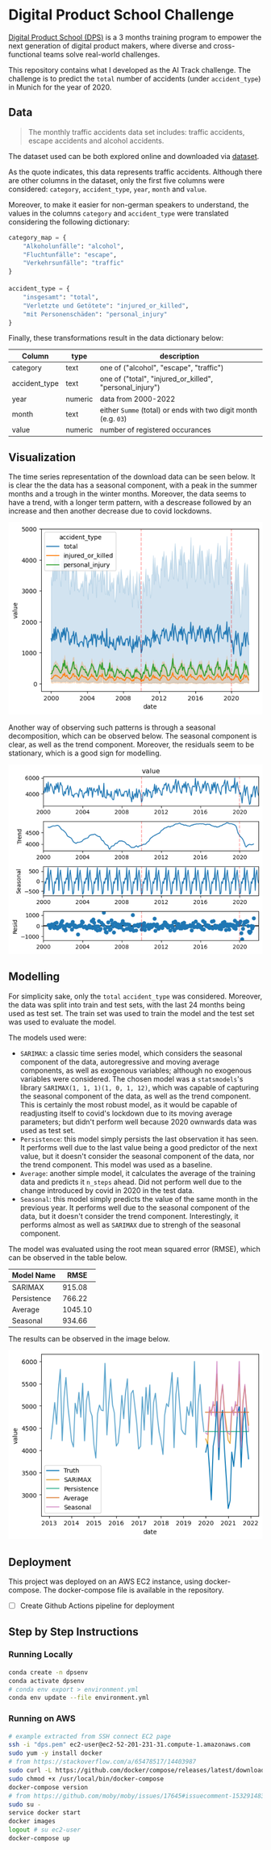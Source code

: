 # Digital Product School Challenge

[Digital Product School (DPS)](https://www.digitalproductschool.io/) is a 3 months training program to empower the next generation of digital product makers, where diverse and cross-functional teams solve real-world challenges.

This repository contains what I developed as the AI Track challenge. The challenge is to predict the `total` number of accidents (under `accident_type`) in Munich for the year of 2020.

## Data

> The monthly traffic accidents data set includes: traffic accidents, escape accidents and alcohol accidents.

The dataset used can be both explored online and downloaded via [dataset](https://opendata.muenchen.de/dataset/monatszahlen-verkehrsunfaelle/resource/40094bd6-f82d-4979-949b-26c8dc00b9a7).

As the quote indicates, this data represents traffic accidents. Although there are other columns in the dataset, only the first five columns were considered: `category`, `accident_type`, `year`, `month` and `value`.

Moreover, to make it easier for non-german speakers to understand, the values in the columns `category` and `accident_type` were translated considering the following dictionary:

```python
category_map = {
    "Alkoholunfälle": "alcohol",
    "Fluchtunfälle": "escape",
    "Verkehrsunfälle": "traffic"
}

accident_type = {
    "insgesamt": "total",
    "Verletzte und Getötete": "injured_or_killed",
    "mit Personenschäden": "personal_injury"
}
```

Finally, these transformations result in the data dictionary below:

| Column        | type    | description                                                     |
|---------------|---------|-----------------------------------------------------------------|
| category      | text    | one of ("alcohol", "escape", "traffic")                         |
| accident_type | text    | one of ("total", "injured_or_killed", "personal_injury")        |
| year          | numeric | data from 2000-2022                                             |
| month         | text    | either `Summe` (total) or ends with two digit month (e.g. `03`) |
| value         | numeric | number of registered occurances                                 |

## Visualization

The time series representation of the download data can be seen below. It is clear the the data has a seasonal component, with a peak in the summer months and a trough in the winter months. Moreover, the data seems to have a trend, with a longer term pattern, with a descrease followed by an increase and then another decrease due to covid lockdowns.

![timeseries representation of data per `accident type`](imgs/timeseries.png)

Another way of observing such patterns is through a seasonal decomposition, which can be observed below. The seasonal component is clear, as well as the trend component. Moreover, the residuals seem to be stationary, which is a good sign for modelling.

![seasonal decompose of `total` `accident type`](imgs/seasonal_decompose.png)

## Modelling

For simplicity sake, only the `total` `accident_type` was considered. Moreover, the data was split into train and test sets, with the last 24 months being used as test set. The train set was used to train the model and the test set was used to evaluate the model. 

The models used were:

- `SARIMAX`: a classic time series model, which considers the seasonal component of the data, autoregressive and moving average components, as well as exogenous variables; although no exogenous variables were considered. The chosen model was a `statsmodels`'s library `SARIMAX(1, 1, 1)(1, 0, 1, 12)`, which was capable of capturing the seasonal component of the data, as well as the trend component. This is certainly the most robust model, as it would be capable of readjusting itself to covid's lockdown due to its moving average parameters; but didn't perform well because 2020 ownwards data was used as test set.
- `Persistence`: this model simply persists the last observation it has seen. It performs well due to the last value being a good predictor of the next value, but it doesn't consider the seasonal component of the data, nor the trend component. This model was used as a baseline.
- `Average`: another simple model, it calculates the average of the training data and predicts it `n_steps` ahead. Did not perform well due to the change introduced by covid in 2020 in the test data.
- `Seasonal`: this model simply predicts the value of the same month in the previous year. It performs well due to the seasonal component of the data, but it doesn't consider the trend component. Interestingly, it performs almost as well as `SARIMAX` due to strengh of the seasonal component.

The model was evaluated using the root mean squared error (RMSE), which can be observed in the table below.

| Model Name  | RMSE    |
|-------------|---------|
| SARIMAX     | 915.08  |
| Persistence | 766.22  |
| Average     | 1045.10 |
| Seasonal    | 934.66  |

The results can be observed in the image below.

![](imgs/predictions.png)

## Deployment

This project was deployed on an AWS EC2 instance, using docker-compose. The docker-compose file is available in the repository.

- [ ] Create Github Actions pipeline for deployment

## Step by Step Instructions 

### Running Locally

```bash
conda create -n dpsenv
conda activate dpsenv
# conda env export > environment.yml
conda env update --file environment.yml
```

### Running on AWS

```bash
# example extracted from SSH connect EC2 page 
ssh -i "dps.pem" ec2-user@ec2-52-201-231-31.compute-1.amazonaws.com
sudo yum -y install docker
# from https://stackoverflow.com/a/65478517/14403987
sudo curl -L https://github.com/docker/compose/releases/latest/download/docker-compose-$(uname -s)-$(uname -m) -o /usr/local/bin/docker-compose
sudo chmod +x /usr/local/bin/docker-compose
docker-compose version
# from https://github.com/moby/moby/issues/17645#issuecomment-153291483
sudo su -
service docker start
docker images
logout # su ec2-user
docker-compose up
```